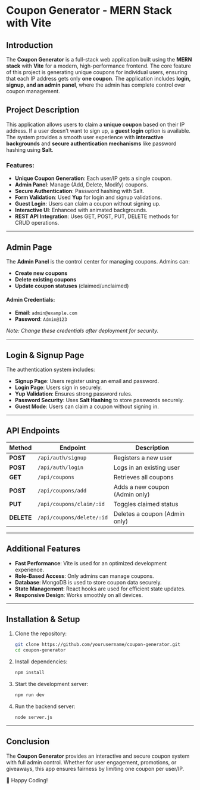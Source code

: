 # Coupon Generator - MERN Stack with Vite

## Introduction
The **Coupon Generator** is a full-stack web application built using the **MERN stack** with **Vite** for a modern, high-performance frontend. The core feature of this project is generating unique coupons for individual users, ensuring that each IP address gets only **one coupon**. The application includes **login, signup, and an admin panel**, where the admin has complete control over coupon management.

## Project Description
This application allows users to claim a **unique coupon** based on their IP address. If a user doesn’t want to sign up, a **guest login** option is available. The system provides a smooth user experience with **interactive backgrounds** and **secure authentication mechanisms** like password hashing using **Salt**.

### Features:
- **Unique Coupon Generation**: Each user/IP gets a single coupon.
- **Admin Panel**: Manage (Add, Delete, Modify) coupons.
- **Secure Authentication**: Password hashing with Salt.
- **Form Validation**: Used **Yup** for login and signup validations.
- **Guest Login**: Users can claim a coupon without signing up.
- **Interactive UI**: Enhanced with animated backgrounds.
- **REST API Integration**: Uses GET, POST, PUT, DELETE methods for CRUD operations.

---
## Admin Page
The **Admin Panel** is the control center for managing coupons. Admins can:
- **Create new coupons**
- **Delete existing coupons**
- **Update coupon statuses** (claimed/unclaimed)

#### **Admin Credentials:**
- **Email**: `admin@example.com`
- **Password**: `Admin@123`

_Note: Change these credentials after deployment for security._

---
## Login & Signup Page
The authentication system includes:
- **Signup Page**: Users register using an email and password.
- **Login Page**: Users sign in securely.
- **Yup Validation**: Ensures strong password rules.
- **Password Security**: Uses **Salt Hashing** to store passwords securely.
- **Guest Mode**: Users can claim a coupon without signing in.

---
## API Endpoints
| Method | Endpoint | Description |
|--------|---------|-------------|
| **POST** | `/api/auth/signup` | Registers a new user |
| **POST** | `/api/auth/login` | Logs in an existing user |
| **GET** | `/api/coupons` | Retrieves all coupons |
| **POST** | `/api/coupons/add` | Adds a new coupon (Admin only) |
| **PUT** | `/api/coupons/claim/:id` | Toggles claimed status |
| **DELETE** | `/api/coupons/delete/:id` | Deletes a coupon (Admin only) |

---
## Additional Features
- **Fast Performance**: Vite is used for an optimized development experience.
- **Role-Based Access**: Only admins can manage coupons.
- **Database**: MongoDB is used to store coupon data securely.
- **State Management**: React hooks are used for efficient state updates.
- **Responsive Design**: Works smoothly on all devices.

---
## Installation & Setup
1. Clone the repository:
   ```bash
   git clone https://github.com/yourusername/coupon-generator.git
   cd coupon-generator
   ```
2. Install dependencies:
   ```bash
   npm install
   ```
3. Start the development server:
   ```bash
   npm run dev
   ```
4. Run the backend server:
   ```bash
   node server.js
   ```

---
## Conclusion
The **Coupon Generator** provides an interactive and secure coupon system with full admin control. Whether for user engagement, promotions, or giveaways, this app ensures fairness by limiting one coupon per user/IP.

🚀 Happy Coding!

